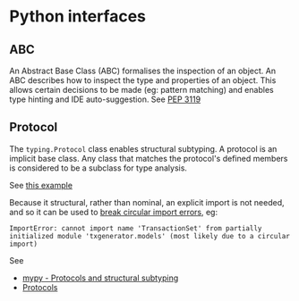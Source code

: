 # Python interfaces

## ABC

An Abstract Base Class (ABC) formalises the inspection of an object. An ABC describes how to inspect the type and properties of an object. This allows certain decisions to be made (eg: pattern matching) and enables type hinting and IDE auto-suggestion. See [PEP 3119](https://www.python.org/dev/peps/pep-3119/#rationale)

## Protocol

The `typing.Protocol` class enables structural subtyping. A protocol is an implicit base class. Any class that matches the protocol's defined members is considered to be a subclass for type analysis.

See [this example](https://stackoverflow.com/a/50255847/149412)

Because it structural, rather than nominal, an explicit import is not needed, and so it can be used to [break circular import errors](https://pythontest.com/fix-circular-import-python-typing-protocol/), eg:

```
ImportError: cannot import name 'TransactionSet' from partially initialized module 'txgenerator.models' (most likely due to a circular import)
```

See

- [mypy - Protocols and structural subtyping](https://mypy.readthedocs.io/en/stable/protocols.html)
- [Protocols](https://typing.readthedocs.io/en/latest/spec/protocol.html)
